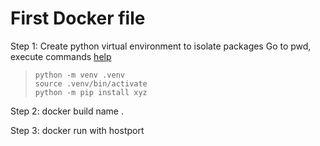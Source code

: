 # First Docker file

Step 1: Create python virtual environment to isolate packages 
Go to pwd, execute commands [help](https://fastapi.tiangolo.com/virtual-environments/#upgrade-pip)


>  ` python -m venv .venv `  
>  ` source .venv/bin/activate `  
> ` python -m pip install xyz `  

Step 2: docker build name .

Step 3: docker run with hostport